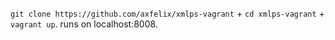 `git clone https://github.com/axfelix/xmlps-vagrant` + `cd xmlps-vagrant` + `vagrant up`. runs on localhost:8008.
